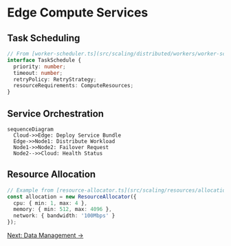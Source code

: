 # Edge Compute Services

## Task Scheduling
```ts
// From [worker-scheduler.ts](src/scaling/distributed/workers/worker-scheduler.ts)
interface TaskSchedule {
  priority: number;
  timeout: number;
  retryPolicy: RetryStrategy;
  resourceRequirements: ComputeResources;
}
```

## Service Orchestration
```mermaid
sequenceDiagram
  Cloud->>Edge: Deploy Service Bundle
  Edge->>Node1: Distribute Workload
  Node1->>Node2: Failover Request
  Node2-->>Cloud: Health Status
```

## Resource Allocation
```ts
// Example from [resource-allocator.ts](src/scaling/resources/allocation/resource-allocator.ts)
const allocation = new ResourceAllocator({
  cpu: { min: 1, max: 4 },
  memory: { min: 512, max: 4096 },
  network: { bandwidth: '100Mbps' }
});
```

[Next: Data Management →](../services/data-guide.md)
